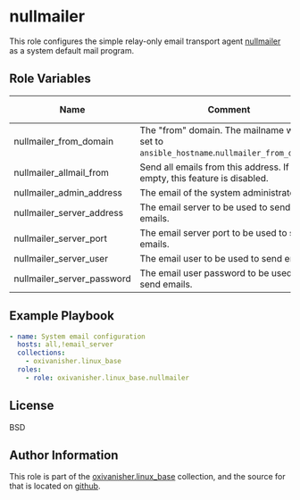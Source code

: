nullmailer
==========

This role configures the simple relay-only email transport agent [nullmailer](https://github.com/bruceg/nullmailer) as a system default mail program.

Role Variables
--------------

| Name          | Comment                              | Default value | File to be configured |
|---------------|--------------------------------------|---------------|-----------------------|
| nullmailer_from_domain  | The "from" domain. The mailname will be set to `ansible_hostname`.`nullmailer_from_domain`. |           | `/etc/nullmailer/defaultdomain` and `/etc/mailname` |
| nullmailer_allmail_from  | Send all emails from this address. If set empty, this feature is disabled.   |           | `/etc/nullmailer/allmailfrom` |
| nullmailer_admin_address | The email of the system administrator. |           | `/etc/nullmailer/adminaddr` |
| nullmailer_server_address | The email server to be used to send emails. |           | `/etc/nullmailer/remotes` |
| nullmailer_server_port | The email server port to be used to send emails. | `465`          | `/etc/nullmailer/remotes` |
| nullmailer_server_user | The email user to be used to send emails.  |           | `/etc/nullmailer/remotes` |
| nullmailer_server_password | The email user password to be used to send emails.  |           | `/etc/nullmailer/remotes` |

Example Playbook
----------------

```yaml
- name: System email configuration
  hosts: all,!email_server
  collections:
    - oxivanisher.linux_base
  roles:
    - role: oxivanisher.linux_base.nullmailer
```

License
-------

BSD

Author Information
------------------

This role is part of the [oxivanisher.linux_base](https://galaxy.ansible.com/ui/repo/published/oxivanisher/linux_base/) collection, and the source for that is located on [github](https://github.com/oxivanisher/collection-linux_base).
